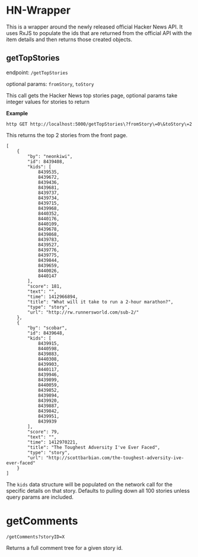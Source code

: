 HN-Wrapper
=========

This is a wrapper around the newly released official Hacker News API. 
It uses RxJS to populate the ids that are returned from the official API with the item details and then returns those created objects.

getTopStories
------
endpoint: `/getTopStories`

optional params: `fromStory`, `toStory`

This call gets the Hacker News top stories page, optional params take integer values for stories to return

**Example**

`http GET http://localhost:5000/getTopStories\?fromStory\=0\&toStory\=2`

This returns the top 2 stories from the front page.

    [
        {
            "by": "neonkiwi",
            "id": 8439408,
            "kids": [
                8439535,
                8439672,
                8439436,
                8439681,
                8439737,
                8439734,
                8439715,
                8439968,
                8440352,
                8440176,
                8440109,
                8439678,
                8439868,
                8439783,
                8439527,
                8439776,
                8439775,
                8439844,
                8439659,
                8440026,
                8440147
            ],
            "score": 181,
            "text": "",
            "time": 1412966894,
            "title": "What will it take to run a 2-hour marathon?",
            "type": "story",
            "url": "http://rw.runnersworld.com/sub-2/"
        },
        {
            "by": "scobar",
            "id": 8439648,
            "kids": [
                8439915,
                8440598,
                8439883,
                8440308,
                8439903,
                8440117,
                8439946,
                8439899,
                8440059,
                8439852,
                8439894,
                8439920,
                8439887,
                8439842,
                8439951,
                8439939
            ],
            "score": 79,
            "text": "",
            "time": 1412970221,
            "title": "The Toughest Adversity I've Ever Faced",
            "type": "story",
            "url": "http://scottbarbian.com/the-toughest-adversity-ive-ever-faced"
        }
    ]

The `kids` data structure will be populated on the network call for the specific details on that story.
Defaults to pulling down all 100 stories unless query params are included.

getComments
============
`/getComments?storyID=X`

Returns a full comment tree for a given story id.